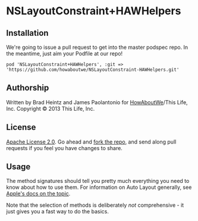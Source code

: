 # NSLayoutConstraint+HAWHelpers

## Installation

We're going to issue a pull request to get into the master podspec repo. In the meantime, just aim your Podfile at our repo!

    pod 'NSLayoutConstraint+HAWHelpers', :git => 'https://github.com/howaboutwe/NSLayoutConstraint-HAWHelpers.git'

## Authorship

Written by Brad Heintz and James Paolantonio for [HowAboutWe](http://howaboutwe.com)/This Life, Inc. Copyright &copy; 2013 This Life, Inc.

## License

[Apache License 2.0](http://www.apache.org/licenses/LICENSE-2.0). Go ahead and [fork the repo](https://github.com/howaboutwe/NSLayoutConstraint-HAWHelpers.git), and send along pull requests if you feel you have changes to share.

## Usage

The method signatures should tell you pretty much everything you need to know about how to use them. For information on Auto Layout generally, see [Apple's docs on the topic](http://developer.apple.com/library/ios/#documentation/UserExperience/Conceptual/AutolayoutPG/Articles/Introduction.html#//apple_ref/doc/uid/TP40010853).

Note that the selection of methods is deliberately *not* comprehensive - it just gives you a fast way to do the basics.